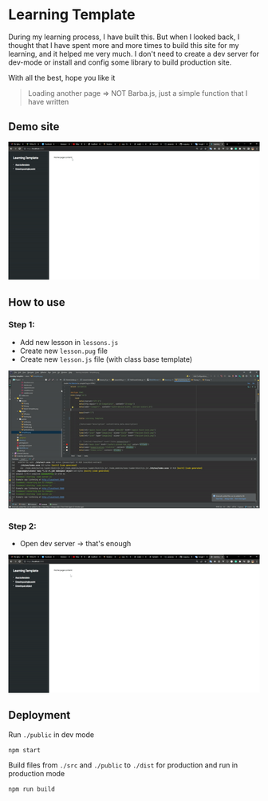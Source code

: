 # Learning Template

During my learning process, I have built this. But when I looked back, I thought that I have spent more and more times
to build this site for my learning, and it helped me very much. I don't need to create a dev server for dev-mode or
install and config some library to build production site.

With all the best, hope you like it

> Loading another page => NOT Barba.js, just a simple function that I have written

## Demo site

![Demo site](./shared/ezgif-2-2e17c019ce.gif)

## How to use

### Step 1:

- Add new lesson in `lessons.js`
- Create new `lesson.pug` file
- Create new `lesson.js` file (with class base template)

![Step 1](./shared/ezgif-2-10a6ae19c5.gif)

### Step 2:

- Open dev server -> that's enough

![Step 1](./shared/ezgif-2-7be7bddb43.gif)

## Deployment

Run `./public` in dev mode

```shell
npm start
```

Build files from `./src` and `./public` to `./dist` for production and run in production mode

```shell
npm run build
```
